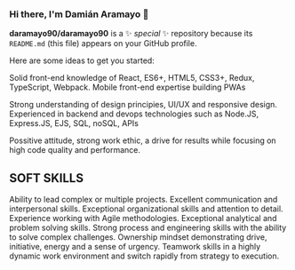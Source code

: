 ### Hi there, I'm Damián Aramayo 👋


**daramayo90/daramayo90** is a ✨ _special_ ✨ repository because its `README.md` (this file) appears on your GitHub profile.

Here are some ideas to get you started:

Solid front-end knowledge of React, ES6+, HTML5, CSS3+, Redux, TypeScript, Webpack.
Mobile front-end expertise building PWAs

Strong understanding of design principies, UI/UX and responsive design.
Experienced in backend and devops technologies such as
Node.JS, Express.JS, EJS, SQL, noSQL, APIs

Possitive attitude, strong work ethic, a drive for results while focusing on high code quality and performance.

## SOFT SKILLS
Ability to lead complex or multiple projects.
Excellent communication and interpersonal skills.
Exceptional organizational skills and attention to detail.
Experience working with Agile methodologies.
Exceptional analytical and problem solving skills.
Strong process and engineering skills with the ability to solve complex challenges.
Ownership mindset demonstrating drive, initiative, energy and a sense of urgency.
Teamwork skills in a highly dynamic work environment and switch rapidly from strategy to execution.
